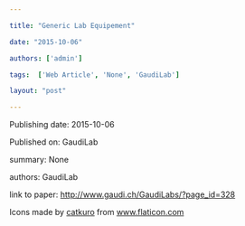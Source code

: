 ---
title: "Generic Lab Equipement"
date: "2015-10-06"
authors: ['admin']
tags:  ['Web Article', 'None', 'GaudiLab']
layout: "post"
---
Publishing date: 2015-10-06

Published on: GaudiLab

summary: None

authors: GaudiLab

link to paper: http://www.gaudi.ch/GaudiLabs/?page_id=328

Icons made by <a href="https://www.flaticon.com/free-icon/bookshelves_3576884" title="catkuro">catkuro</a> from <a href="https://www.flaticon.com/" title="Flaticon"> www.flaticon.com</a>